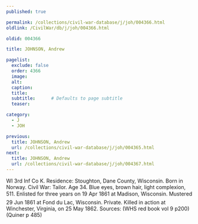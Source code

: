 ```yaml
---
published: true

permalink: /collections/civil-war-database/j/joh/004366.html
oldlink: /CivilWar/db/j/joh/004366.html

oldid: 004366

title: JOHNSON, Andrew

pagelist:
  exclude: false
  order: 4366
  image: 
  alt:
  caption:
  title:
  subtitle:      # Defaults to page subtitle
  teaser:

category: 
  - J 
  - JOH

previous:
  title: JOHNSON, Andrew
  url: /collections/civil-war-database/j/joh/004365.html  
next:
  title: JOHNSON, Andrew
  url: /collections/civil-war-database/j/joh/004367.html   
---
```

WI 3rd Inf Co K. Residence: Stoughton, Dane County, Wisconsin. Born in Norway. Civil War: Tailor. Age 34. Blue eyes, brown hair, light complexion, 5&#146;11&#148;. Enlisted for three years on 19 Apr 1861 at Madison, Wisconsin. Mustered 29 Jun 1861 at Fond du Lac, Wisconsin. Private. Killed in action at Winchester, Virginia, on 25 May 1862. Sources: (WHS red book vol 9 p200) (Quiner p 485)